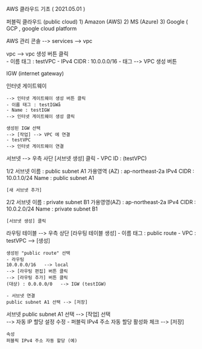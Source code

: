 
AWS 클라우드 기초 ( 2021.05.01 ) 


퍼블릭 클라우드 (public cloud)
	1) Amazon (AWS)
	2) MS (Azure)
	3) Google ( GCP , google cloud platform




AWS 관리 콘솔 --> services --> vpc 

vpc 
	--> vpc 생성 버튼 클릭 	
	- 이름 태그 : testVPC 
	- IPv4 CIDR : 10.0.0.0/16
	- 태그 
	--> VPC 생성 버튼 


IGW (internet gateway) 

인터넷 게이트웨이 

	--> 인터넷 게이트웨이 생성 버튼 클릭 
	- 이름 태그 : testIGWå
	- Name : testIGW
	--> 인터넷 게이트웨이 생성 클릭 
	
	생성된 IGW 선택 
	--> [작업] --> VPC 에 연결 
	- testVPC 
	--> 인터넷 게이트웨이 연결


서브넷 
	-->  우측 사단 [서브넷 생성] 클릭 
	- VPC ID : (testVPC)

1/2 	서브넷 이름  : public subnet A1
	가용영역 (AZ) : ap-northeast-2a
	IPv4 CIDR : 10.0.1.0/24 
	Name : public subnet A1

	[새 서브넷 추가]

2/2	서브넷 이름 : private subnet B1
	가용영영(AZ) : ap-northeast-2a
	IPv4 CIDR : 10.0.2.0/24
	Name : private subnet B1

	[서브넷 생성] 클릭 

라우팅 테이블 
	--> 우측 상단 [라우팅 테이블 생성] 
	- 이름 태그 : public route 
	- VPC : testVPC 
	--> [생성] 

	생성된 "public route" 선택 
	- 라우팅 
	10.0.0.0/16   --> local 
	--> [라우팅 편집] 버튼 클릭 
	--> [라우팅 추가] 버튼 클릭 
	(대상) : 0.0.0.0/0   --> IGW (testIGW)

	- 서브넷 연결 
	public subnet A1 선택 --> [저장] 
서브넷
	 public subnet A1 선택 
	--> [작업] 선택  
	--> 자동 IP 할당 설정 수정 
	- 퍼블릭 IPv4 주소 자동 할당 활성화 체크 
	--> [저장] 
	
	속성 
	퍼블픽 IPv4 주소 자동 할당 (예)




















